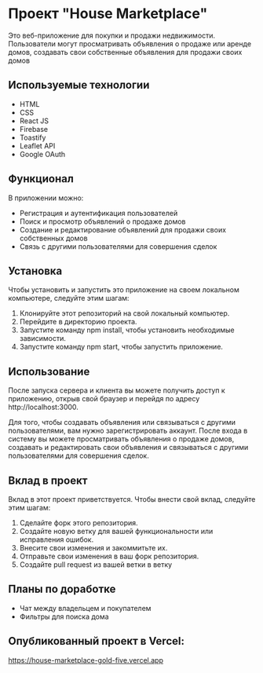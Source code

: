 # Проект "House Marketplace"

Это веб-приложение для покупки и продажи недвижимости. Пользователи могут просматривать объявления о продаже или аренде домов, создавать свои собственные объявления для продажи своих домов


## Используемые технологии

- HTML
- CSS
- React JS
- Firebase
- Toastify
- Leaflet API
- Google OAuth

## Функционал

В приложении можно:

- Регистрация и аутентификация пользователей
- Поиск и просмотр объявлений о продаже домов
- Создание и редактирование объявлений для продажи своих собственных домов
- Связь с другими пользователями для совершения сделок

## Установка
Чтобы установить и запустить это приложение на своем локальном компьютере, следуйте этим шагам:

1. Клонируйте этот репозиторий на свой локальный компьютер.
2. Перейдите в директорию проекта.
3. Запустите команду npm install, чтобы установить необходимые зависимости.
4. Запустите команду npm start, чтобы запустить приложение.


## Использование
После запуска сервера и клиента вы можете получить доступ к приложению, открыв свой браузер и перейдя по адресу http://localhost:3000.

Для того, чтобы создавать объявления или связываться с другими пользователями, вам нужно зарегистрировать аккаунт. После входа в систему вы можете просматривать объявления о продаже домов, создавать и редактировать свои объявления и связываться с другими пользователями для совершения сделок.

## Вклад в проект
Вклад в этот проект приветствуется. Чтобы внести свой вклад, следуйте этим шагам:

1. Сделайте форк этого репозитория.
2. Создайте новую ветку для вашей функциональности или исправления ошибок.
3. Внесите свои изменения и закоммитьте их.
4. Отправьте свои изменения в ваш форк репозитория.
5. Создайте pull request из вашей ветки в ветку


## Планы по доработке

- Чат между владельцем и покупателем
- Фильтры для поиска дома

## Опубликованный проект в Vercel:

https://house-marketplace-gold-five.vercel.app
